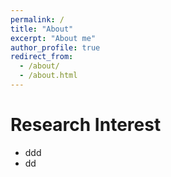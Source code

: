 ```yaml
---
permalink: /
title: "About"
excerpt: "About me"
author_profile: true
redirect_from:
  - /about/
  - /about.html
---
```


Research Interest
======
- ddd
- dd

